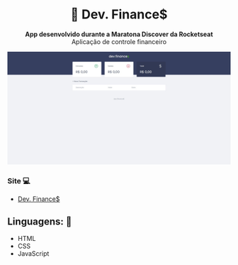 <h1 align="center">💸 Dev. Finance$</h1>
<p align="center">
  <strong>App desenvolvido durante a Maratona Discover da Rocketseat</strong>
  <br>
  <span>Aplicação de controle financeiro</span>
</p>

<p align="center">
  <img src="assets/home.jpeg" alt="">
</p>

### Site 💻

- [Dev. Finance$](https://dev-finance-control.netlify.app/)

## Linguagens: 🚀
- HTML
- CSS
- JavaScript


